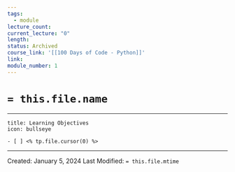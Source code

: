```yaml
---
tags:
  - module
lecture_count: 
current_lecture: "0"
length: 
status: Archived
course_link: '[[100 Days of Code - Python]]'
link: 
module_number: 1
---
```

# `= this.file.name`
---

```ad-hint
title: Learning Objectives
icon: bullseye

- [ ] <% tp.file.cursor(0) %>

```



---
Created: January 5, 2024
Last Modified: `= this.file.mtime`
